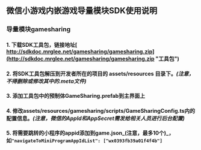 ## 微信小游戏内嵌游戏导量模块SDK使用说明

### 导量模块**gamesharing**

#### 1. 下载SDK工具包，链接地址[ http://sdkdoc.mrglee.net/gamesharing/gamesharing.zip](http://sdkdoc.mrglee.net/gamesharing/gamesharing.zip "工具包")

#### 2. 将SDK工具包解压到开发者所在的项目的 **assets/resources** 目录下。_**\(注意，不得删除或修改其中的.meta文件\)**_

#### 3. 添加工具包中的预制体**GameSharing.prefab**到主界面上

#### 4. 修改**assets/resources/gamesharing/scripts/GameSharingConfig.ts**内的配置信息。_**\(注意，微信的AppId和AppSecret需发给相关人员进行后台配置\)**_

#### 5. 将需要跳转的小程序的appid添加到game.json_**\(注意，最多10个\)**_，如`"navigateToMiniProgramAppIdList": ["wx0393fb39a01f4f4b"]`



